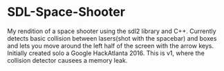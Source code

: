 # SDL-Space-Shooter
My rendition of a space shooter using the sdl2 library and C++. Currently detects basic collision between lasers(shot with the spacebar) and boxes and lets you move around the left half of the screen with the arrow keys. Initially created solo a Google HackAtlanta 2016. This is v1, where the collision detector causees a memory leak.
